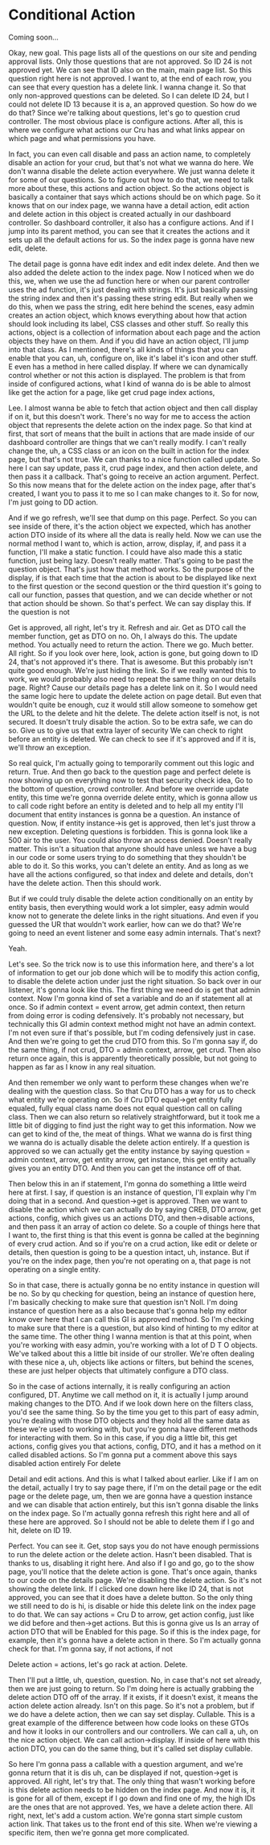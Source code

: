 # Conditional Action

Coming soon...

Okay, new goal. This page lists all of the questions on our site and pending approval
lists. Only those questions that are not approved. So ID 24 is not approved yet. We
can see that ID also on the main, main page list. So this question right here is not
approved. I want to, at the end of each row, you can see that every question has a
delete link. I wanna change it. So that only non-approved questions can be deleted.
So I can delete ID 24, but I could not delete ID 13 because it is a, an approved
question. So how do we do that? Since we're talking about questions, let's go to
question crud controller. The most obvious place is configure actions. After all,
this is where we configure what actions our Cru has and what links appear on which
page and what permissions you have.

In fact, you can even call disable and pass an action name, to completely disable an
action for your crud, but that's not what we wanna do here. We don't wanna disable
the delete action everywhere. We just wanna delete it for some of our questions. So
to figure out how to do that, we need to talk more about these, this actions and
action object. So the actions object is basically a container that says which actions
should be on which page. So it knows that on our index page, we wanna have a detail
action, edit action and delete action in this object is created actually in our
dashboard controller. So dashboard controller, it also has a configure actions. And
if I jump into its parent method, you can see that it creates the actions and it sets
up all the default actions for us. So the index page is gonna have new edit, delete.

The detail page is gonna have edit index and edit index delete. And then we also
added the delete action to the index page. Now I noticed when we do this, we, when we
use the ad function here or when our parent controller uses the ad function, it's
just dealing with strings. It's just basically passing the string index and then it's
passing these string edit. But really when we do this, when we pass the string, edit
here behind the scenes, easy admin creates an action object, which knows everything
about how that action should look including its label, CSS classes and other stuff.
So really this actions, object is a collection of information about each page and the
action objects they have on them. And if you did have an action object, I'll jump
into that class. As I mentioned, there's all kinds of things that you can enable that
you can, uh, configure on, like it's label it's icon and other stuff. E even has a
method in here called display. If where we can dynamically control whether or not
this action is displayed. The problem is that from inside of configured actions, what
I kind of wanna do is be able to almost like get the action for a page, like get crud
page index actions,

Lee. I almost wanna be able to fetch that action object and then call display if on
it, but this doesn't work. There's no way for me to access the action object that
represents the delete action on the index page. So that kind at first, that sort of
means that the built in actions that are made inside of our dashboard controller are
things that we can't really modify. I can't really change the, uh, a CSS class or an
icon on the built in action for the index page, but that's not true. We can thanks to
a nice function called update. So here I can say update, pass it, crud page index,
and then action delete, and then pass it a callback. That's going to receive an
action argument. Perfect. So this now means that for the delete action on the index
page, after that's created, I want you to pass it to me so I can make changes to it.
So for now, I'm just going to DD action.

And if we go refresh, we'll see that dump on this page. Perfect. So you can see
inside of there, it's the action object we expected, which has another action DTO
inside of its where all the data is really held. Now we can use the normal method I
want to, which is action, arrow, display, if, and pass it a function, I'll make a
static function. I could have also made this a static function, just being lazy.
Doesn't really matter. That's going to be past the question object. That's just how
that method works. So the purpose of the display, if is that each time that the
action is about to be displayed like next to the first question or the second
question or the third question it's going to call our function, passes that question,
and we can decide whether or not that action should be shown. So that's perfect. We
can say display this. If the question is not

Get is approved, all right, let's try it. Refresh and air. Get as DTO call the member
function, get as DTO on no. Oh, I always do this. The update method. You actually
need to return the action. There we go. Much better. All right. So if you look over
here, look, action is gone, but going down to ID 24, that's not approved it's there.
That is awesome. But this probably isn't quite good enough. We're just hiding the
link. So if we really wanted this to work, we would probably also need to repeat the
same thing on our details page. Right? Cause our details page has a delete link on
it. So I would need the same logic here to update the delete action on page detail.
But even that wouldn't quite be enough, cuz it would still allow someone to somehow
get the URL to the delete and hit the delete. The delete action itself is not, is not
secured. It doesn't truly disable the action. So to be extra safe, we can do so. Give
us to give us that extra layer of security We can check to right before an entity is
deleted. We can check to see if it's approved and if it is, we'll throw an exception.

So real quick, I'm actually going to temporarily comment out this logic and return.
True. And then go back to the question page and perfect delete is now showing up on
everything now to test that security check idea, Go to the bottom of question, crowd
controller. And before we override update entity, this time we're gonna override
delete entity, which is gonna allow us to call code right before an entity is deleted
and to help all my entity I'll document that entity instances is gonna be a question.
An instance of question. Now, if entity instance->is get is approved, then let's just
throw a new exception. Deleting questions is forbidden. This is gonna look like a 500
air to the user. You could also throw an access denied. Doesn't really matter. This
isn't a situation that anyone should have unless we have a bug in our code or some
users trying to do something that they shouldn't be able to do it. So this works, you
can't delete an entity. And as long as we have all the actions configured, so that
index and delete and details, don't have the delete action. Then this should work.

But if we could truly disable the delete action conditionally on an entity by entity
basis, then everything would work a lot simpler, easy admin would know not to
generate the delete links in the right situations. And even if you guessed the UR
that wouldn't work earlier, how can we do that? We're going to need an event listener
and some easy admin internals. That's next?

Yeah.

Let's see. So the trick now is to use this information here, and there's a lot of
information to get our job done <affirmative> which will be to modify this action
config, to disable the delete action under just the right situation. So back over in
our listener, it's gonna look like this. The first thing we need do is get that admin
context. Now I'm gonna kind of set a variable and do an if statement all at once. So
if admin context = event arrow, get admin context, then return from doing error is
coding defensively. It's probably not necessary, but technically this GI admin
context method might not have an admin context. I'm not even sure if that's possible,
but I'm coding defensively just in case. And then we're going to get the crud DTO
from this. So I'm gonna say if, do the same thing, if not crud, DTO = admin context,
arrow, get crud. Then also return once again, this is apparently theoretically
possible, but not going to happen as far as I know in any real situation.

And then remember we only want to perform these changes when we're dealing with the
question class. So that Cru DTO has a way for us to check what entity we're operating
on. So if Cru DTO equal->get entity fully equaled, fully equal class name does not
equal question call on calling class. Then we can also return so relatively
straightforward, but it took me a little bit of digging to find just the right way to
get this information. Now we can get to kind of the, the meat of things. What we
wanna do is first thing we wanna do is actually disable the delete action entirely.
If a question is approved so we can actually get the entity instance by saying
question = admin context, arrow, get entity arrow, get instance, this get entity
actually gives you an entity DTO. And then you can get the instance off of that.

Then below this in an if statement, I'm gonna do something a little weird here at
first. I say, if question is an instance of question, I'll explain why I'm doing that
in a second. And question->get is approved. Then we want to disable the action which
we can actually do by saying CREB, DTO arrow, get actions, config, which gives us an
actions DTO, and then->disable actions, and then pass it an array of action co
delete. So a couple of things here that I want to, the first thing is that this event
is gonna be called at the beginning of every crud action. And so if you're on a crud
action, like edit or delete or details, then question is going to be a question
intact, uh, instance. But if you're on the index page, then you're not operating on
a, that page is not operating on a single entity.

So in that case, there is actually gonna be no entity instance in question will be
no. So by qu checking for question, being an instance of question here, I'm basically
checking to make sure that question isn't Noll. I'm doing instance of question here
as a also because that's gonna help my editor know over here that I can call this GI
is approved method. So I'm checking to make sure that there is a question, but also
kind of hinting to my editor at the same time. The other thing I wanna mention is
that at this point, when you're working with easy admin, you're working with a lot of
D T O objects. We've talked about this a little bit inside of our stroller. We're
often dealing with these nice a, uh, objects like actions or filters, but behind the
scenes, these are just helper objects that ultimately configure a DTO class.

So in the case of actions internally, it is really configuring an action configured,
DT. Anytime we call method on it, it is actually I jump around making changes to the
DTO. And if we look down here on the filters class, you'd see the same thing. So by
the time you get to this part of easy admin, you're dealing with those DTO objects
and they hold all the same data as these we're used to working with, but you're gonna
have different methods for interacting with them. So in this case, if you dig a
little bit, this get actions, config gives you that actions, config, DTO, and it has
a method on it called disabled actions. So I'm gonna put a comment above this says
disabled action entirely For delete

Detail and edit actions. And this is what I talked about earlier. Like if I am on the
detail, actually I try to say page there, if I'm on the detail page or the edit page
or the delete page, um, then we are gonna have a question instance and we can disable
that action entirely, but this isn't gonna disable the links on the index page. So
I'm actually gonna refresh this right here and all of these here are approved. So I
should not be able to delete them if I go and hit, delete on ID 19.

Perfect. You can see it. Get, stop says you do not have enough permissions to run the
delete action or the delete action. Hasn't been disabled. That is thanks to us,
disabling it right here. And also if I go and go, go to the show page, you'll notice
that the delete action is gone. That's once again, thanks to our code on the details
page. We're disabling the delete action. So it's not showing the delete link. If I
clicked one down here like ID 24, that is not approved, you can see that it does have
a delete button. So the only thing we still need to do is hi, is disable or hide this
delete link on the index page to do that. We can say actions = Cru D to arrow, get
action config, just like we did before and then->get actions. But this is gonna give
us Is an array of action DTO that will be Enabled for this page. So if this is the
index page, for example, then it's gonna have a delete action in there. So I'm
actually gonna check for that. I'm gonna say, if not actions, if not

Delete action = actions, let's go rack at action. Delete.

Then I'll put a little, uh, question, question. No, in case that's not set already,
then we are just going to return. So I'm doing here is actually grabbing the delete
action DTO off of the array. If it exists, if it doesn't exist, it means the action
delete action already. Isn't on this page. So it's not a problem, but if we do have a
delete action, then we can say set display. Cullable. This is a great example of the
difference between how code looks on these GTOs and how it looks in our controllers
and our controllers. We can call a, uh, on the nice action object. We can call
action->display. If inside of here with this action DTO, you can do the same thing,
but it's called set display cullable.

So here I'm gonna pass a callable with a question argument, and we're gonna return
that it is dis uh, can be displayed if not, question->get is approved. All right,
let's try that. The only thing that wasn't working before is this delete action needs
to be hidden on the index page. And now it is, it is gone for all of them, except if
I go down and find one of my, the high IDs are the ones that are not approved. Yes,
we have a delete action there. All right, next, let's add a custom action. We're
gonna start simple custom action link. That takes us to the front end of this site.
When we're viewing a specific item, then we're gonna get more complicated.

